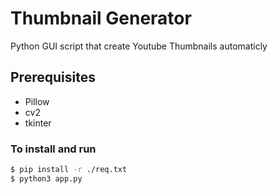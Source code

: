 # Thumbnail Generator

Python GUI script that create Youtube Thumbnails automaticly

## Prerequisites
* Pillow
* cv2
* tkinter


### To install and run

```bash
$ pip install -r ./req.txt
$ python3 app.py
```

